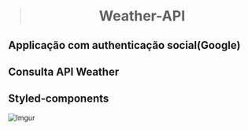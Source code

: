 > <h1 align="center"> Weather-API</h1>

## Applicação com authenticação social(Google)
## Consulta API Weather
## Styled-components

![Imgur](https://imgur.com/iJauzta.gif)
